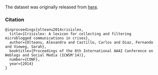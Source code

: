 The dataset was originally released from [here](https://github.com/sajao/CrisisLex/tree/master/data/CrisisLexT6).

### Citation

```
@inproceedings{olteanu2014crisislex,
  title={Crisislex: A lexicon for collecting and filtering microblogged communications in crises},
  author={Olteanu, Alexandra and Castillo, Carlos and Diaz, Fernando and Vieweg, Sarah},
  booktitle={Proceedings of the 8th International AAAI Conference on Weblogs and Social Media (ICWSM'14)},
  number={CONF},
  year={2014}
}
```